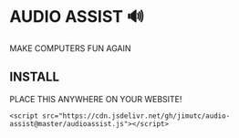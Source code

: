 # AUDIO ASSIST 🔊

MAKE COMPUTERS FUN AGAIN

## INSTALL

PLACE THIS ANYWHERE ON YOUR WEBSITE!

```
<script src="https://cdn.jsdelivr.net/gh/jimutc/audio-assist@master/audioassist.js"></script>
```
